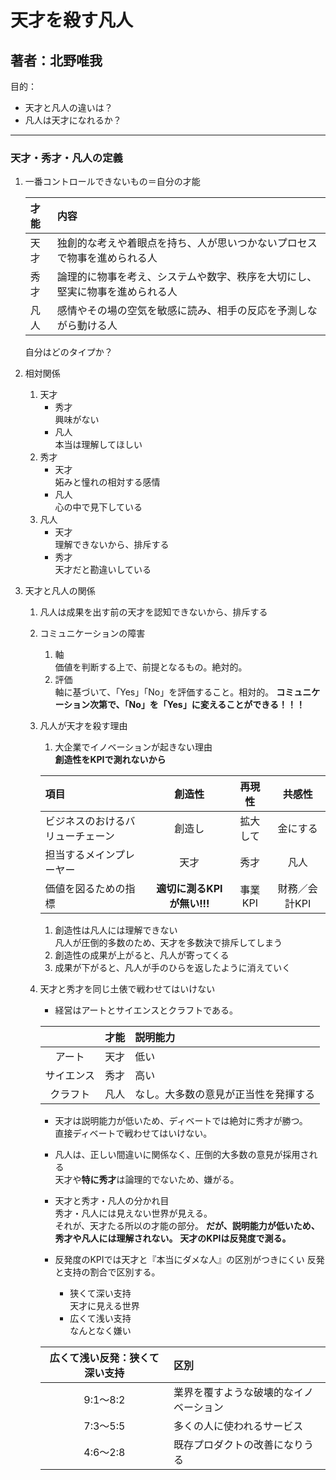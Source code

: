 # 天才を殺す凡人
## 著者：北野唯我
目的：
- 天才と凡人の違いは？
- 凡人は天才になれるか？
---
### 天才・秀才・凡人の定義  
1. 一番コントロールできないもの＝自分の才能  

    |才能|内容|
    |:---|:---|
    |天才|独創的な考えや着眼点を持ち、人が思いつかないプロセスで物事を進められる人|
    |秀才|論理的に物事を考え、システムや数字、秩序を大切にし、堅実に物事を進められる人|
    |凡人|感情やその場の空気を敏感に読み、相手の反応を予測しながら動ける人|

    自分はどのタイプか？

1. 相対関係
    1. 天才
        - 秀才  
        興味がない
        - 凡人  
        本当は理解してほしい
    1. 秀才
        - 天才  
        妬みと憧れの相対する感情
        - 凡人  
        心の中で見下している
    1. 凡人
        - 天才  
        理解できないから、排斥する
        - 秀才  
        天才だと勘違いしている
1. 天才と凡人の関係
    1. 凡人は成果を出す前の天才を認知できないから、排斥する
    1. コミュニケーションの障害
        1. 軸  
        価値を判断する上で、前提となるもの。絶対的。
        1. 評価  
        軸に基づいて、「Yes」「No」を評価すること。相対的。
        **コミュニケーション次第で、「No」を「Yes」に変えることができる！！！**
    1. 凡人が天才を殺す理由
        1. 大企業でイノベーションが起きない理由  
        **創造性をKPIで測れないから**  
        
        |項目|創造性|再現性|共感性|
        |:---|:---:|:---:|:---:|
        |ビジネスのおけるバリューチェーン|創造し|拡大して|金にする|
        |担当するメインプレーヤー|天才|秀才|凡人|
        |価値を図るための指標|**適切に測るKPIが無い!!!**|事業KPI|財務／会計KPI|
        
        1. 創造性は凡人には理解できない  
        凡人が圧倒的多数のため、天才を多数決で排斥してしまう
        1. 創造性の成果が上がると、凡人が寄ってくる
        1. 成果が下がると、凡人が手のひらを返したように消えていく

    1. 天才と秀才を同じ土俵で戦わせてはいけない  
        - 経営はアートとサイエンスとクラフトである。  
        
        ||才能|説明能力|
        |:--:|:--:|:--|
        |アート|天才|低い|
        |サイエンス|秀才|高い|
        |クラフト|凡人|なし。大多数の意見が正当性を発揮する|
        
        - 天才は説明能力が低いため、ディベートでは絶対に秀才が勝つ。  
        直接ディベートで戦わせてはいけない。

        - 凡人は、正しい間違いに関係なく、圧倒的大多数の意見が採用される  
        天才や**特に秀才**は論理的でないため、嫌がる。
        
        - 天才と秀才・凡人の分かれ目  
        秀才・凡人には見えない世界が見える。  
        それが、天才たる所以の才能の部分。
        **だが、説明能力が低いため、秀才や凡人には理解されない。**
        **天才のKPIは反発度で測る。**
        
        - 反発度のKPIでは天才と『本当にダメな人』の区別がつきにくい
        反発と支持の割合で区別する。  
        
            - 狭くて深い支持  
            天才に見える世界
            - 広くて浅い支持  
            なんとなく嫌い  
        
        |広くて浅い反発：狭くて深い支持|区別|
        |:--:|:--|
        |9:1～8:2|業界を覆すような破壊的なイノベーション|
        |7:3～5:5|多くの人に使われるサービス|
        |4:6～2:8|既存プロダクトの改善になりうる|
    
        
